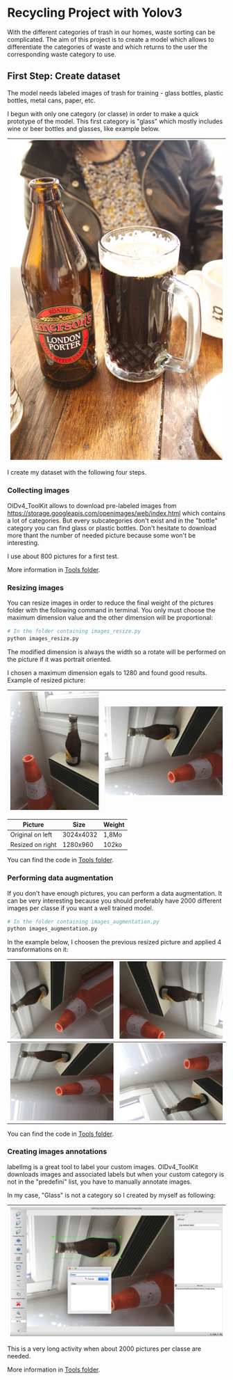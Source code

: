 # Recycling Project with Yolov3
With the different categories of trash in our homes, waste sorting can be complicated. The aim of this project is to create a model which allows to differentiate 
the categories of waste and which returns to the user the corresponding waste category to use.

## First Step: Create dataset
The model needs labeled images of trash for training - glass bottles, plastic bottles, metal cans, paper, etc.

I begun with only one category (or classe) in order to make a quick prototype of the model. This first category is "glass" which mostly includes wine or beer bottles and glasses, like example below.


| ![example](https://github.com/nicolas-szb/Recycling_project/blob/master/data/presentation/example.jpg) |
|---|


I create my dataset with the following four steps.

### Collecting images
OIDv4_ToolKit allows to download pre-labeled images from https://storage.googleapis.com/openimages/web/index.html which contains a lot of categories. 
But every subcategories don't exist and in the "bottle" category you can find glass or plastic bottles.
Don't hesitate to download more thant the number of needed picture because some won't be interesting.

I use about 800 pictures for a first test.

More information in [Tools folder](https://github.com/nicolas-szb/Recycling_project/tree/master/Tools).

### Resizing images
You can resize images in order to reduce the final weight of the pictures folder with the following command in terminal. You only must choose the maximum dimension value and the other dimension will be proportional:
```bash
# In the folder containing images_resize.py
python images_resize.py
```

The modified dimension is always the width so a rotate will be performed on the picture if it was portrait oriented.

I chosen a maximum dimension egals to 1280 and found good results.<br/>
Example of resized picture:

| ![original_image](https://github.com/nicolas-szb/Recycling_project/blob/master/data/presentation/original_image.jpeg) | ![resized_image](https://github.com/nicolas-szb/Recycling_project/blob/master/data/presentation/resized_image.jpeg) |
|---|---|


| Picture | Size | Weight |
|---|---|---|
| Original on left | 3024x4032 | 1,8Mo |
| Resized on right | 1280x960 | 102ko |

You can find the code in [Tools folder](https://github.com/nicolas-szb/Recycling_project/blob/master/Tools/images_resize.py).

### Performing data augmentation
If you don't have enough pictures, you can perform a data augmentation. It can be very interesting because you should preferably have 2000 different images per classe if you want a well trained model. 
```bash
# In the folder containing images_augmentation.py
python images_augmentation.py
```

In the example below, I choosen the previous resized picture and applied 4 transformations on it:

| ![augmented_1_image](https://github.com/nicolas-szb/Recycling_project/blob/master/data/presentation/augmented_1_image.jpg) | ![augmented_2_image](https://github.com/nicolas-szb/Recycling_project/blob/master/data/presentation/augmented_2_image.jpg) |
|---|---|
| ![augmented_3_image](https://github.com/nicolas-szb/Recycling_project/blob/master/data/presentation/augmented_3_image.jpg) | ![augmented_4_image](https://github.com/nicolas-szb/Recycling_project/blob/master/data/presentation/augmented_4_image.jpg) |


You can find the code in [Tools folder](https://github.com/nicolas-szb/Recycling_project/blob/master/Tools/images_augmentation.py).

### Creating images annotations
labelImg is a great tool to label your custom images. OIDv4_ToolKit downloads images and associated labels but when your custom category is not in the "predefini" list, you have to manually annotate images.

In my case, "Glass" is not a category so I created by myself as following:

| ![labeled_image](https://github.com/nicolas-szb/Recycling_project/blob/master/data/presentation/labeled_image.jpeg) |
|---|


This is a very long activity when about 2000 pictures per classe are needed.

More information in [Tools folder](https://github.com/nicolas-szb/Recycling_project/tree/master/Tools).
